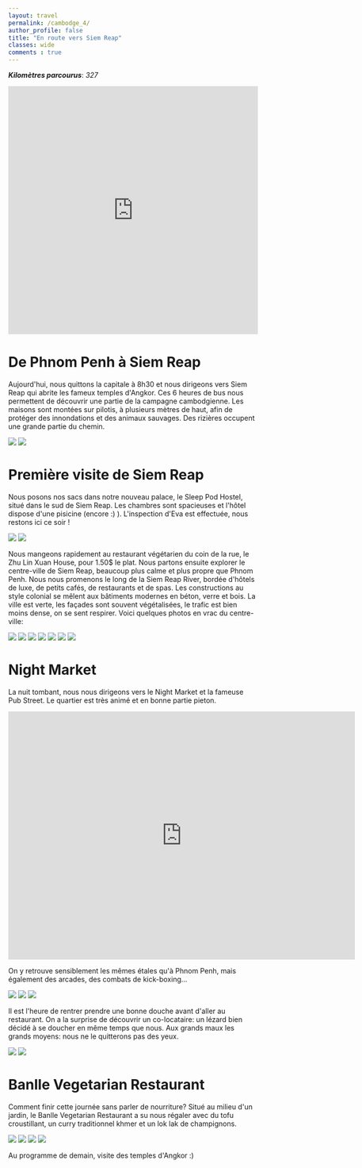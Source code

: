 ```yaml
---
layout: travel
permalink: /cambodge_4/
author_profile: false
title: "En route vers Siem Reap"
classes: wide
comments : true
---
```


<!-- jQuery 1.8 or later, 33 KB -->
<script src="https://ajax.googleapis.com/ajax/libs/jquery/1.11.1/jquery.min.js"></script>

<!-- Fotorama from CDNJS, 19 KB -->
<link  href="https://cdnjs.cloudflare.com/ajax/libs/fotorama/4.6.4/fotorama.css" rel="stylesheet">
<script src="https://cdnjs.cloudflare.com/ajax/libs/fotorama/4.6.4/fotorama.js"></script>

***Kilomètres parcourus***: *327*

<iframe src="https://www.google.com/maps/d/u/0/embed?mid=1TJrnxIl-9p3u_m2IUcI96RNvylqXUPZJ" width="100%" height="500" frameBorder="0"></iframe>

# De Phnom Penh à Siem Reap

Aujourd'hui, nous quittons la capitale à 8h30 et nous dirigeons vers Siem Reap qui abrite les fameux temples d'Angkor. Ces 6 heures de bus nous permettent de découvrir une partie de la campagne cambodgienne. Les maisons sont montées sur pilotis, à plusieurs mètres de haut, afin de protéger des innondations et des animaux sauvages. Des rizières occupent une grande partie du chemin.

<div class="fotorama">
  <img src="https://drive.google.com/uc?id=18EOA1p_KcoT-0cRDtW3BwlP-xiZStMEf">
  <img src="https://drive.google.com/uc?id=1gn7ikHnQzzoKCg7GjN_5qzQZlk45ZLBO">
</div>

# Première visite de Siem Reap

Nous posons nos sacs dans notre nouveau palace, le Sleep Pod Hostel, situé dans le sud de Siem Reap. Les chambres sont spacieuses et l'hôtel dispose d'une pisicine (encore :) ). L'inspection d'Eva est effectuée, nous restons ici ce soir !

<div class="fotorama">
  <img src="https://drive.google.com/uc?id=1dRR0RT5JsyefdHW8pimQ7ZN1HReJnJDt">
  <img src="https://drive.google.com/uc?id=1wFsUAcJJA6NawqZing2FEFYc0pbJ4_5V">
</div>

Nous mangeons rapidement au restaurant végétarien du coin de la rue, le Zhu Lin Xuan House, pour 1.50$ le plat. Nous partons ensuite explorer le centre-ville de Siem Reap, beaucoup plus calme et plus propre que Phnom Penh. Nous nous promenons le long de la Siem Reap River, bordée d'hôtels de luxe, de petits cafés, de restaurants et de spas. Les constructions au style colonial se mêlent aux bâtiments modernes en béton, verre et bois. La ville est verte, les façades sont souvent végétalisées, le trafic est bien moins dense, on se sent respirer. Voici quelques photos en vrac du centre-ville: 

<div class="fotorama">
  <img src="https://drive.google.com/uc?id=1k-E_DZtQ5aMcth63LWwlNbTCPJ0jSzWk">
  <img src="https://drive.google.com/uc?id=1FsvB-K0Bwy_S-MxaFMOHgpX4CBBNSBIe">
  <img src="https://drive.google.com/uc?id=1vGsoZvbWE15RuS-QQMqXZtSM-GdMY5o8">
  <img src="https://drive.google.com/uc?id=10d3CqNnPmdLONDrJwzM8BUkkzSLzG18-">
  <img src="https://drive.google.com/uc?id=1fXkdH54QgjOpAS6JcI0yKxLTMaUiVMTV">
  <img src="https://drive.google.com/uc?id=1RxMuOqqqrgCDVu2taVaX92Xt7FXrZCiF">  
  <img src="https://drive.google.com/uc?id=1YzDOyf60uxIVWRogpomu9W1QZRHDeEMn">
</div>

# Night Market

La nuit tombant, nous nous dirigeons vers le Night Market et la fameuse Pub Street. Le quartier est très animé et en bonne partie pieton. 

<iframe width="700" height="500" src="https://www.youtube.com/embed/zaYrZVYQEJo" frameborder="0" allow="accelerometer; autoplay; encrypted-media; gyroscope; picture-in-picture" allowfullscreen></iframe>

On y retrouve sensiblement les mêmes étales qu'à Phnom Penh, mais également des arcades, des combats de kick-boxing...

<div class="fotorama">
  <img src="https://drive.google.com/uc?id=1YNO1g3LDIGoIGkZSi_1Y4jZX1kq4pjHS">
  <img src="https://drive.google.com/uc?id=1Kee_nfda4MEitNK2z_sDYys2qC_Rc7-C">
  <img src="https://drive.google.com/uc?id=13KaA3Dvs57fPxPdvw4NFest_6FNRaurq">
</div>

Il est l'heure de rentrer prendre une bonne douche avant d'aller au restaurant. On a la surprise de découvrir un co-locataire: un lézard bien décidé à se doucher en même temps que nous. Aux grands maux les grands moyens: nous ne le quitterons pas des yeux.

<div class="fotorama">
  <img src="https://drive.google.com/uc?id=1801ldEo6ZGYnGPc_sUO5I4ZhIm6v43am">
  <img src="https://drive.google.com/uc?id=193s97coyzNPPkJ-e6Jgzeofjsyad56BZ">
</div>

# Banlle Vegetarian Restaurant

Comment finir cette journée sans parler de nourriture? Situé au milieu d'un jardin, le Banlle Vegetarian Restaurant a su nous régaler avec du tofu croustillant, un curry traditionnel khmer et un lok lak de champignons.

<div class="fotorama">
  <img src="https://drive.google.com/uc?id=1iHu8RBDJURrAr01WeXKmKCaYJh9-Px-W">
  <img src="https://drive.google.com/uc?id=1RFkDFQ6vj5sItdHfApoC5NRaOdCtGwzV">
  <img src="https://drive.google.com/uc?id=17AoDUY3bMxHrJvZYCQgPbmH02bIHCLF_">
  <img src="https://drive.google.com/uc?id=12gYqQT-chQ07cajqG-YAn6sFmns9IwD7">
</div>

Au programme de demain, visite des temples d'Angkor :)